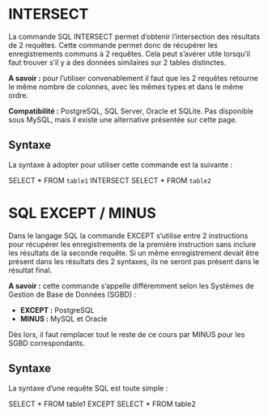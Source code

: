 ﻿
# INTERSECT
La commande SQL INTERSECT permet d’obtenir l’intersection des résultats de 2 requêtes. Cette commande permet donc de récupérer les enregistrements communs à 2 requêtes. Cela peut s’avérer utile lorsqu’il faut trouver s’il y a des données similaires sur 2 tables distinctes.

**A savoir :**  pour l’utiliser convenablement il faut que les 2 requêtes retourne le même nombre de colonnes, avec les mêmes types et dans le même ordre.

**Compatibilité :** PostgreSQL, SQL Server, Oracle et SQLite. Pas disponible sous MySQL, mais il existe une alternative présentée sur cette page.

## Syntaxe

La syntaxe à adopter pour utiliser cette commande est la suivante :

SELECT * FROM `table1`
INTERSECT
SELECT * FROM `table2`

# SQL EXCEPT / MINUS

Dans le langage SQL la commande EXCEPT s’utilise entre 2 instructions pour récupérer les enregistrements de la première instruction sans inclure les résultats de la seconde requête. Si un même enregistrement devait être présent dans les résultats des 2 syntaxes, ils ne seront pas présent dans le résultat final.

**A savoir :**  cette commande s’appelle différemment selon les Systèmes de Gestion de Base de Données (SGBD) :

-   **EXCEPT :**  PostgreSQL
-   **MINUS :** MySQL et Oracle

Dès lors, il faut remplacer tout le reste de ce cours par MINUS pour les SGBD correspondants.

## Syntaxe

La syntaxe d’une requête SQL est toute simple :

SELECT * FROM table1
EXCEPT
SELECT * FROM table2
